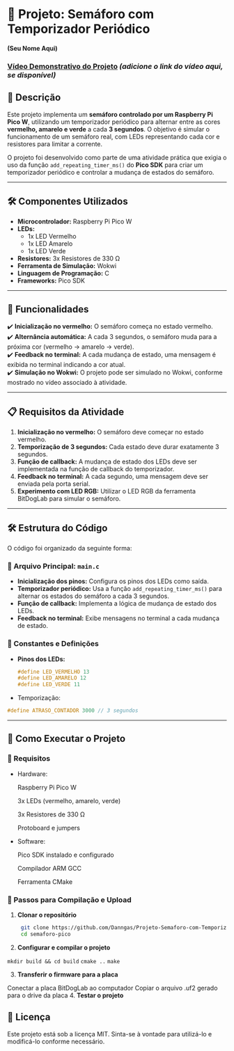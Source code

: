 # 🚦 Projeto: Semáforo com Temporizador Periódico  
**(Seu Nome Aqui)**

### [Vídeo Demonstrativo do Projeto](#) *(adicione o link do vídeo aqui, se disponível)*

## 📌 Descrição  

Este projeto implementa um **semáforo controlado por um Raspberry Pi Pico W**, utilizando um temporizador periódico para alternar entre as cores **vermelho, amarelo e verde** a cada **3 segundos**. O objetivo é simular o funcionamento de um semáforo real, com LEDs representando cada cor e resistores para limitar a corrente.  

O projeto foi desenvolvido como parte de uma atividade prática que exigia o uso da função `add_repeating_timer_ms()` do **Pico SDK** para criar um temporizador periódico e controlar a mudança de estados do semáforo.

---

## 🛠️ Componentes Utilizados  

- **Microcontrolador:** Raspberry Pi Pico W  
- **LEDs:**  
  - 1x LED Vermelho  
  - 1x LED Amarelo  
  - 1x LED Verde  
- **Resistores:** 3x Resistores de 330 Ω  
- **Ferramenta de Simulação:** Wokwi  
- **Linguagem de Programação:** C  
- **Frameworks:** Pico SDK  

---

## 🎯 Funcionalidades  

✔️ **Inicialização no vermelho:** O semáforo começa no estado vermelho.  
✔️ **Alternância automática:** A cada 3 segundos, o semáforo muda para a próxima cor (vermelho → amarelo → verde).  
✔️ **Feedback no terminal:** A cada mudança de estado, uma mensagem é exibida no terminal indicando a cor atual.  
✔️ **Simulação no Wokwi:** O projeto pode ser simulado no Wokwi, conforme mostrado no vídeo associado à atividade.  

---

## 📋 Requisitos da Atividade  

1. **Inicialização no vermelho:** O semáforo deve começar no estado vermelho.  
2. **Temporização de 3 segundos:** Cada estado deve durar exatamente 3 segundos.  
3. **Função de callback:** A mudança de estado dos LEDs deve ser implementada na função de callback do temporizador.  
4. **Feedback no terminal:** A cada segundo, uma mensagem deve ser enviada pela porta serial.  
5. **Experimento com LED RGB:** Utilizar o LED RGB da ferramenta BitDogLab para simular o semáforo.  

---

## 🛠️ Estrutura do Código  

O código foi organizado da seguinte forma:  

### 🔹 Arquivo Principal: `main.c`  
- **Inicialização dos pinos:** Configura os pinos dos LEDs como saída.  
- **Temporizador periódico:** Usa a função `add_repeating_timer_ms()` para alternar os estados do semáforo a cada 3 segundos.  
- **Função de callback:** Implementa a lógica de mudança de estado dos LEDs.  
- **Feedback no terminal:** Exibe mensagens no terminal a cada mudança de estado.  

### 🔹 Constantes e Definições  
- **Pinos dos LEDs:**  
  ```c
  #define LED_VERMELHO 13
  #define LED_AMARELO 12
  #define LED_VERDE 11

* Temporização:
 ```c
#define ATRASO_CONTADOR 3000 // 3 segundos
 ```

---

## 🚀 Como Executar o Projeto

### 📌 Requisitos

* Hardware:

    Raspberry Pi Pico W

    3x LEDs (vermelho, amarelo, verde)

    3x Resistores de 330 Ω

    Protoboard e jumpers

* Software:

    Pico SDK instalado e configurado

    Compilador ARM GCC

    Ferramenta CMake


### 🚀 Passos para Compilação e Upload  

1. **Clonar o repositório**  
   ```sh
    git clone https://github.com/Danngas/Projeto-Semaforo-com-Temporizador-Periodico.git
    cd semaforo-pico


2. **Configurar e compilar o projeto**  

``mkdir build && cd build``
``cmake ..``
``make``

3. **Transferir o firmware para a placa**

Conectar a placa BitDogLab ao computador
Copiar o arquivo .uf2 gerado para o drive da placa
4. **Testar o projeto**


## 📜 Licença  

Este projeto está sob a licença MIT. Sinta-se à vontade para utilizá-lo e modificá-lo conforme necessário.  
